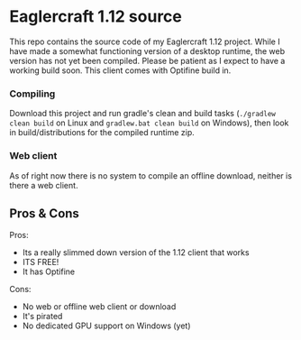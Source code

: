 # Eaglercraft 1.12 source

This repo contains the source code of my Eaglercraft 1.12 project. While I have made a somewhat functioning version of a desktop runtime, the web version has not yet been compiled. Please be patient as I expect to have a working build soon.
This client comes with Optifine build in.

### Compiling

Download this project and run gradle's clean and build tasks (`./gradlew clean build` on Linux and `gradlew.bat clean build` on Windows), then look in build/distributions for the compiled runtime zip.

### Web client
As of right now there is no system to compile an offline download, neither is there a web client.

## Pros & Cons

Pros:
- Its a really slimmed down version of the 1.12 client that works
- ITS FREE!
- It has Optifine

Cons:
- No web or offline web client or download
- It's pirated
- No dedicated GPU support on Windows (yet)
